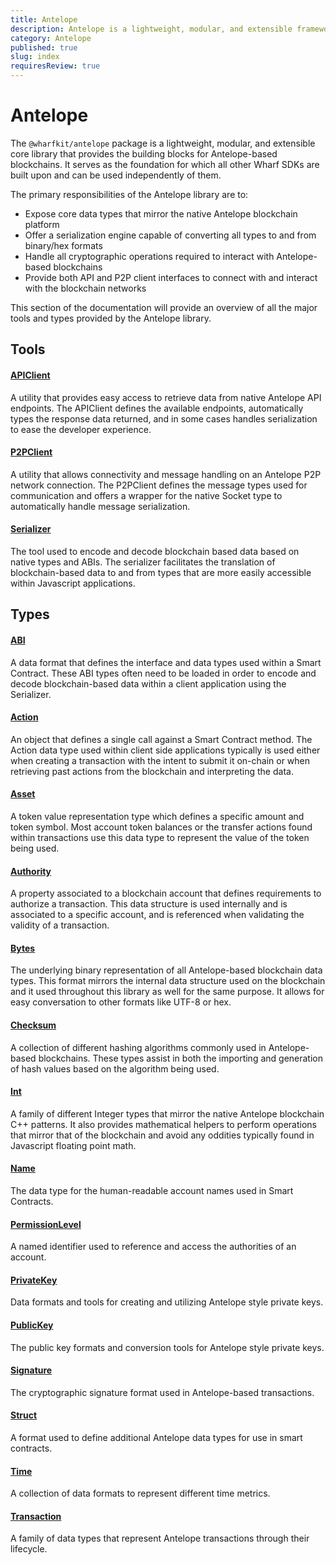 ```yaml
---
title: Antelope
description: Antelope is a lightweight, modular, and extensible framework for building
category: Antelope
published: true
slug: index
requiresReview: true
---
```


# Antelope

The `@wharfkit/antelope` package is a lightweight, modular, and extensible core library that provides the building blocks for Antelope-based blockchains. It serves as the foundation for which all other Wharf SDKs are built upon and can be used independently of them.

The primary responsibilities of the Antelope library are to:

- Expose core data types that mirror the native Antelope blockchain platform
- Offer a serialization engine capable of converting all types to and from binary/hex formats
- Handle all cryptographic operations required to interact with Antelope-based blockchains
- Provide both API and P2P client interfaces to connect with and interact with the blockchain networks

This section of the documentation will provide an overview of all the major tools and types provided by the Antelope library.

## Tools

#### [APIClient](/docs/antelope/api-client)

A utility that provides easy access to retrieve data from native Antelope API endpoints. The APIClient defines the available endpoints, automatically types the response data returned, and in some cases handles serialization to ease the developer experience.

#### [P2PClient](/docs/antelope/p2-p-client)

A utility that allows connectivity and message handling on an Antelope P2P network connection. The P2PClient defines the message types used for communication and offers a wrapper for the native Socket type to automatically handle message serialization.

#### [Serializer](/docs/antelope/serializer)

The tool used to encode and decode blockchain based data based on native types and ABIs. The serializer facilitates the translation of blockchain-based data to and from types that are more easily accessible within Javascript applications.

## Types

#### [ABI](/docs/antelope/abi)

A data format that defines the interface and data types used within a Smart Contract. These ABI types often need to be loaded in order to encode and decode blockchain-based data within a client application using the Serializer.

#### [Action](/docs/antelope/action)

An object that defines a single call against a Smart Contract method. The Action data type used within client side applications typically is used either when creating a transaction with the intent to submit it on-chain or when retrieving past actions from the blockchain and interpreting the data.

#### [Asset](/docs/antelope/asset)

A token value representation type which defines a specific amount and token symbol. Most account token balances or the transfer actions found within transactions use this data type to represent the value of the token being used.

#### [Authority](/docs/antelope/authority)

A property associated to a blockchain account that defines requirements to authorize a transaction. This data structure is used internally and is associated to a specific account, and is referenced when validating the validity of a transaction.

#### [Bytes](/docs/antelope/bytes)

The underlying binary representation of all Antelope-based blockchain data types. This format mirrors the internal data structure used on the blockchain and it used throughout this library as well for the same purpose. It allows for easy conversation to other formats like UTF-8 or hex.

#### [Checksum](/docs/antelope/checksum)

A collection of different hashing algorithms commonly used in Antelope-based blockchains. These types assist in both the importing and generation of hash values based on the algorithm being used.

#### [Int](/docs/antelope/int)

A family of different Integer types that mirror the native Antelope blockchain C++ patterns. It also provides mathematical helpers to perform operations that mirror that of the blockchain and avoid any oddities typically found in Javascript floating point math.

#### [Name](/docs/antelope/name)

The data type for the human-readable account names used in Smart Contracts.

#### [PermissionLevel](/docs/antelope/permission-level)

A named identifier used to reference and access the authorities of an account.

#### [PrivateKey](/docs/antelope/private-key)

Data formats and tools for creating and utilizing Antelope style private keys.

#### [PublicKey](/docs/antelope/public-key)

The public key formats and conversion tools for Antelope style private keys.

#### [Signature](/docs/antelope/signature)

The cryptographic signature format used in Antelope-based transactions.

#### [Struct](/docs/antelope/struct)

A format used to define additional Antelope data types for use in smart contracts.

#### [Time](/docs/antelope/time)

A collection of data formats to represent different time metrics.

#### [Transaction](/docs/antelope/transaction)

A family of data types that represent Antelope transactions through their lifecycle.
